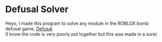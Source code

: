 # Defusal Solver

Heyo, I made this program to solve any module in the ROBLOX bomb defusal game, [Defusal](https://www.roblox.com/games/3577061261/Defusal).
<br>
(I know the code is very poorly put together but this was made in a sure)